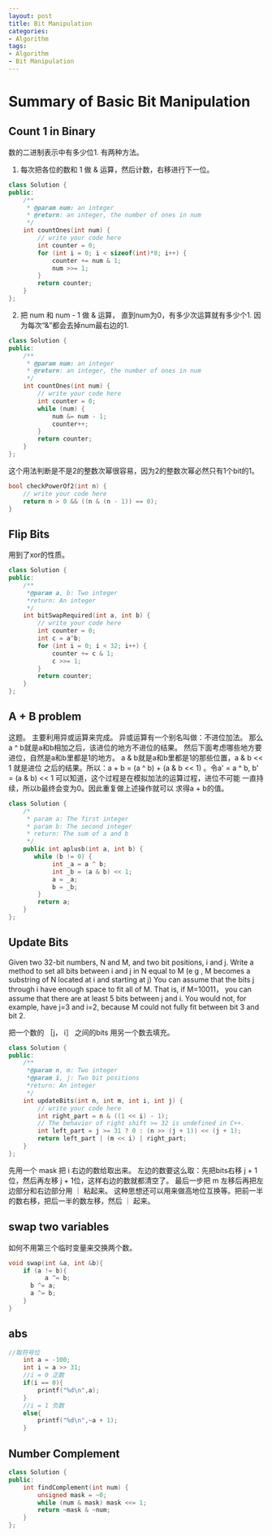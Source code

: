 ```yaml
---
layout: post
title: Bit Manipulation
categories:
- Algorithm
tags:
- Algorithm
- Bit Manipulation
---
```


# Summary of Basic Bit Manipulation


## Count 1 in Binary

数的二进制表示中有多少位1. 有两种方法。

1. 每次把各位的数和 1 做 & 运算，然后计数，右移进行下一位。

```cpp
class Solution {
public:
    /**
     * @param num: an integer
     * @return: an integer, the number of ones in num
     */
    int countOnes(int num) {
        // write your code here
        int counter = 0;
        for (int i = 0; i < sizeof(int)*8; i++) {
            counter += num & 1;
            num >>= 1;
        }
        return counter;
    }
};
```

2. 把 num 和 num - 1 做 & 运算， 直到num为0，有多少次运算就有多少个1. 因为每次“&”都会去掉num最右边的1.


```cpp
class Solution {
public:
    /**
     * @param num: an integer
     * @return: an integer, the number of ones in num
     */
    int countOnes(int num) {
        // write your code here
        int counter = 0;
        while (num) {
            num &= num - 1;
            counter++;
        }
        return counter;
    }
};
```

这个用法判断是不是2的整数次幂很容易，因为2的整数次幂必然只有1个bit的1。

```cpp
bool checkPowerOf2(int n) {
    // write your code here
    return n > 0 && ((n & (n - 1)) == 0);
}
```


## Flip Bits

用到了xor的性质。


```cpp
class Solution {
public:
    /**
     *@param a, b: Two integer
     *return: An integer
     */
    int bitSwapRequired(int a, int b) {
        // write your code here
        int counter = 0;
        int c = a^b;
        for (int i = 0; i < 32; i++) {
            counter += c & 1;
            c >>= 1;
        }
        return counter;
    }
};
```

## A + B problem

这题。
         主要利用异或运算来完成。
         异或运算有一个别名叫做：不进位加法。
         那么a ^ b就是a和b相加之后，该进位的地方不进位的结果。
         然后下面考虑哪些地方要进位，自然是a和b里都是1的地方。
         a & b就是a和b里都是1的那些位置，a & b << 1 就是进位
         之后的结果。所以：a + b = (a ^ b) + (a & b << 1)
         。令a' = a ^ b, b' = (a & b) << 1
         可以知道，这个过程是在模拟加法的运算过程，进位不可能
         一直持续，所以b最终会变为0。因此重复做上述操作就可以
         求得a + b的值。
 
```cpp
class Solution {
    /*
     * param a: The first integer
     * param b: The second integer
     * return: The sum of a and b
     */
    public int aplusb(int a, int b) {
       while (b != 0) {
            int _a = a ^ b;
            int _b = (a & b) << 1;
            a = _a;
            b = _b;
        }
        return a;
    }
};
```


## Update Bits

Given two 32-bit numbers, N and M, and two bit positions, i and j. Write a method to set all bits between i and j in N equal to M (e g , M becomes a substring of N located at i and starting at j)
You can assume that the bits j through i have enough space to fit all of M. That is, if M=10011， you can assume that there are at least 5 bits between j and i. You would not, for example, have j=3 and i=2, because M could not fully fit between bit 3 and bit 2.

把一个数的 ［j， i］ 之间的bits 用另一个数去填充。

```cpp
class Solution {
public:
    /**
     *@param n, m: Two integer
     *@param i, j: Two bit positions
     *return: An integer
     */
    int updateBits(int n, int m, int i, int j) {
        // write your code here
        int right_part = n & ((1 << i) - 1);
        // The behavior of right shift >= 32 is undefined in C++.
        int left_part = j >= 31 ? 0 : (n >> (j + 1)) << (j + 1);
        return left_part | (m << i) | right_part;
    }
};
```

先用一个 mask 把 i 右边的数给取出来。
左边的数要这么取：先把bits右移 j + 1位，然后再左移 j + 1位，这样右边的数就都清空了。
最后一步把 m 左移后再把左边部分和右边部分用 ｜ 粘起来。
这种思想还可以用来做高地位互换等。把前一半的数右移，把后一半的数左移，然后 ｜ 起来。

## swap two variables

如何不用第三个临时变量来交换两个数。

```cpp
void swap(int &a, int &b){
	if (a != b){
		  a ^= b;
      b ^= a;
      a ^= b;
	}
}
```

## abs

```cpp
//取符号位
	int a = -100;
	int i = a >> 31;
	//i = 0 正数
	if(i == 0){
		printf("%d\n",a);
	}
	//i = 1 负数
	else{
		printf("%d\n",~a + 1);
	}
```

## Number Complement
```cpp
class Solution {
public:
    int findComplement(int num) {
        unsigned mask = ~0;
        while (num & mask) mask <<= 1;
        return ~mask & ~num;
    }
};
```